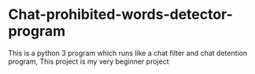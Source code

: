 # Chat-prohibited-words-detector-program
This is a python 3 program which runs like a chat filter and chat detention program,
This project is my very beginner project
